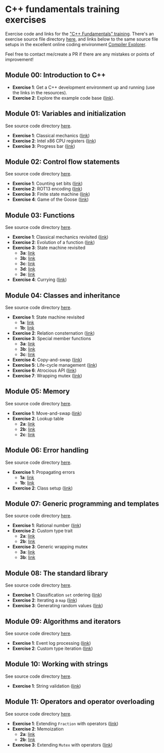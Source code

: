 # C++ fundamentals training exercises

Exercise code and links for the ["C++ Fundamentals" training](https://www.hightechinstitute.nl/courses/c-fundamentals/).
There's an exercise source file directory [here](code/), and links below to the same source file setups in the excellent online coding environment [Compiler Explorer](https://www.godbolt.org/).

Feel free to contact me/create a PR if there are any mistakes or points of improvement!

## Module 00: Introduction to C++

- **Exercise 1**: Get a C++ development environment up and running (use the links in the resources).
- **Exercise 2**: Explore the example code base ([link](https://github.com/krisvanrens/task-scheduler)).

## Module 01: Variables and initialization

See source code directory [here](code/module_01/).

- **Exercise 1**: Classical mechanics ([link](https://www.godbolt.org/z/8dWEdoj13))
- **Exercise 2**: Intel x86 CPU registers ([link](https://www.godbolt.org/z/cz8od4aqd))
- **Exercise 3**: Progress bar ([link](https://www.godbolt.org/z/zP6b67vGe))

## Module 02: Control flow statements

See source code directory [here](code/module_02/).

- **Exercise 1**: Counting set bits ([link](https://www.godbolt.org/z/xE8afEha3))
- **Exercise 2**: ROT13 encoding ([link](https://www.godbolt.org/z/oWfoGen7a))
- **Exercise 3**: Finite state machine ([link](https://www.godbolt.org/z/KecvnaPvG))
- **Exercise 4**: Game of the Goose ([link](https://www.godbolt.org/z/7vjoEYnjM))

## Module 03: Functions

See source code directory [here](code/module_03/).

- **Exercise 1**: Classical mechanics revisited ([link](https://www.godbolt.org/z/nPhasraTc))
- **Exercise 2**: Evolution of a function ([link](https://www.godbolt.org/z/8Mr3afjG5))
- **Exercise 3**: State machine revisited
  - **3a**: [link](https://www.godbolt.org/z/5v5c4ncW3)
  - **3b**: [link](https://www.godbolt.org/z/YEMnr5Y3f)
  - **3c**: [link](https://www.godbolt.org/z/3aW51ndET)
  - **3d**: [link](https://www.godbolt.org/z/bxM78Mx8n)
  - **3e**: [link](https://www.godbolt.org/z/7h9r1qWcc)
- **Exercise 4**: Currying ([link](https://www.godbolt.org/z/8qWKEE6G6))

## Module 04: Classes and inheritance

See source code directory [here](code/module_04/).

- **Exercise 1**: State machine revisited
  - **1a**: [link](https://www.godbolt.org/z/T59G7nTjz)
  - **1b**: [link](https://www.godbolt.org/z/TEGhsYqe9)
- **Exercise 2**: Relation consternation ([link](https://www.godbolt.org/z/cvT71G3hc))
- **Exercise 3**: Special member functions
  - **3a**: [link](https://www.godbolt.org/z/W55xPbGW3)
  - **3b**: [link](https://www.godbolt.org/z/5Ynza4zeM)
  - **3c**: [link](https://www.godbolt.org/z/WsjT6Tfna)
- **Exercise 4**: Copy-and-swap ([link](https://www.godbolt.org/z/GK61rExPc))
- **Exercise 5**: Life-cycle management ([link](https://www.godbolt.org/z/1dP5chKvM))
- **Exercise 6**: Atrocious API ([link](https://www.godbolt.org/z/3YMvTW1b1))
- **Exercise 7**: Wrapping mutex ([link](https://www.godbolt.org/z/hcc3ovWsj))

## Module 05: Memory

See source code directory [here](code/module_05/).

- **Exercise 1**: Move-and-swap ([link](https://www.godbolt.org/z/aq7anGfM7))
- **Exercise 2**: Lookup table
  - **2a**: [link](https://www.godbolt.org/z/M9Kv8f8zx)
  - **2b**: [link](https://www.godbolt.org/z/hbTezY4nK)
  - **2c**: [link](https://www.godbolt.org/z/ccfsP78oY)

## Module 06: Error handling

See source code directory [here](code/module_06/).

- **Exercise 1**: Propagating errors
  - **1a**: [link](https://www.godbolt.org/z/6Mjq1PW5a)
  - **1b**: [link](https://www.godbolt.org/z/edcManKh1)
- **Exercise 2**: Class setup ([link](https://www.godbolt.org/z/sqErKd4aT))

## Module 07: Generic programming and templates

See source code directory [here](code/module_07/).

- **Exercise 1**: Rational number ([link](https://www.godbolt.org/z/hh9GcYjfj))
- **Exercise 2**: Custom type trait
  - **2a**: [link](https://www.godbolt.org/z/dd8q86zMr)
  - **2b**: [link](https://www.godbolt.org/z/cfGfdjzrh)
- **Exercise 3**: Generic wrapping mutex
  - **3a**: [link](https://www.godbolt.org/z/19feG9f9r)
  - **3b**: [link](https://www.godbolt.org/z/GvjEzPsrx)

## Module 08: The standard library

See source code directory [here](code/module_08/).

- **Exercise 1**: Classification `set` ordering ([link](https://www.godbolt.org/z/89Tf9KK5v))
- **Exercise 2**: Iterating a `map` ([link](https://www.godbolt.org/z/xj8W7v8fY))
- **Exercise 3**: Generating random values ([link](https://www.godbolt.org/z/KKbGn3bKh))

## Module 09: Algorithms and iterators

See source code directory [here](code/module_09/).

- **Exercise 1**: Event log processing ([link](https://www.godbolt.org/z/jY3eETs3x))
- **Exercise 2**: Custom type iteration ([link](https://www.godbolt.org/z/TsGGo1717))

## Module 10: Working with strings

See source code directory [here](code/module_10/).

- **Exercise 1**: String validation ([link](https://www.godbolt.org/z/69fG91haz))

## Module 11: Operators and operator overloading

See source code directory [here](code/module_11/).

- **Exercise 1**: Extending `Fraction` with operators ([link](https://www.godbolt.org/z/19xqWjGjs))
- **Exercise 2**: Memoization
  - **2a**: [link](https://www.godbolt.org/z/3GaearjYY)
  - **2b**: [link](https://www.godbolt.org/z/1hPqoTW3z)
- **Exercise 3**: Extending `Mutex` with operators ([link](https://www.godbolt.org/z/hvesKnTf4))
